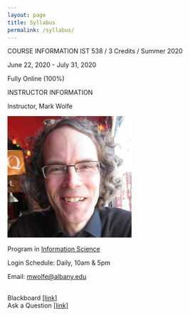 ```yaml
---
layout: page
title: Syllabus
permalink: /syllabus/
---
```

COURSE INFORMATION
IST 538 / 3 Credits / Summer 2020

June 22, 2020 - July 31, 2020

Fully Online (100%)

INSTRUCTOR INFORMATION

Instructor, Mark Wolfe


![Instructor](/assets/images/instructor_wolfe.jpg)

Program in <a href="https://www.albany.edu/cehc/programs/ms-information-science">Information Science</a>

Login Schedule: Daily, 10am &amp; 5pm

Email: <a href="mwolfe@albany.edu">mwolfe@albany.edu</a>


<br/>Blackboard <a href="https://blackboard.albany.edu/">[link]</a>
<br/>Ask a Question <a href="https://tinyurl.com/ybuckcku">[link]</a>
